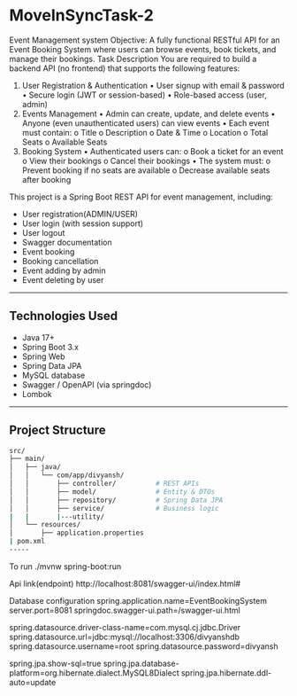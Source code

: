 # MoveInSyncTask-2
Event Management system
Objective:
A fully functional RESTful API for an Event Booking System where users can browse events, book tickets, and manage their bookings.
Task Description
You are required to build a backend API (no frontend) that supports the following features:
1. User Registration & Authentication
•	User signup with email & password
•	Secure login (JWT or session-based)
•	Role-based access (user, admin)
2. Events Management
•	Admin can create, update, and delete events
•	Anyone (even unauthenticated users) can view events
•	Each event must contain:
o	Title
o	Description
o	Date & Time
o	Location
o	Total Seats
o	Available Seats
3. Booking System
•	Authenticated users can:
o	Book a ticket for an event
o	View their bookings
o	Cancel their bookings
•	The system must:
o	Prevent booking if no seats are available
o	Decrease available seats after booking

This project is a Spring Boot REST API for event management, including:
- User registration(ADMIN/USER)
- User login (with session support)
- User logout
- Swagger documentation
- Event booking
- Booking cancellation
- Event adding by admin
- Event deleting by user
---

## Technologies Used

- Java 17+
- Spring Boot 3.x
- Spring Web
- Spring Data JPA
- MySQL database
- Swagger / OpenAPI (via springdoc)
- Lombok

---

## Project Structure

```bash
src/
├── main/
│   ├── java/
│   │   └── com/app/divyansh/
│   │       ├── controller/          # REST APIs
│   │       ├── model/               # Entity & DTOs
│   │       ├── repository/          # Spring Data JPA
│   │       ├── service/             # Business logic
|   |       |---utility/
│   └── resources/
│       ├── application.properties
| pom.xml
-----
```
To run
./mvnw spring-boot:run

Api link(endpoint)
http://localhost:8081/swagger-ui/index.html#

Database configuration
spring.application.name=EventBookingSystem
server.port=8081
springdoc.swagger-ui.path=/swagger-ui.html

spring.datasource.driver-class-name=com.mysql.cj.jdbc.Driver
spring.datasource.url=jdbc:mysql://localhost:3306/divyanshdb
spring.datasource.username=root
spring.datasource.password=divyansh

spring.jpa.show-sql=true
spring.jpa.database-platform=org.hibernate.dialect.MySQL8Dialect
spring.jpa.hibernate.ddl-auto=update



